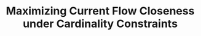 ---
title: "Maximizing Current Flow Closeness under Cardinality Constraints"
collection: publications
permalink: /publication/Maximizing Current Flow Closeness under Cardinality Constraints
venue: 'manuscript'
paperurl: 'https://arxiv.org/abs/1802.02556'
authors: '(alphabetical ordering) Huan Li, Richard Peng, Liren Shan, Yuhao Yi, Zhongzhi Zhang'
---
